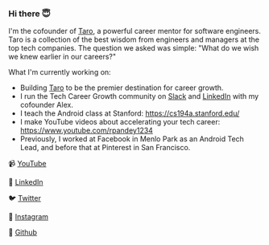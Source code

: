 ### Hi there 😇

I'm the cofounder of [Taro](https://jointaro.com/), a powerful career mentor for software engineers. Taro is a collection of the best wisdom from engineers and managers at the top tech companies. The question we asked was simple: "What do we wish we knew earlier in our careers?" 

What I'm currently working on: 
- Building [Taro](https://jointaro.com/) to be the premier destination for career growth.
- I run the Tech Career Growth community on [Slack](https://join.slack.com/t/techcareergrowth/shared_invite/zt-lt2tbjcn-LOAVIDuGPI~nkuc4woHDLg) and [LinkedIn](https://www.linkedin.com/company/techcareergrowth/) with my cofounder Alex.
- I teach the Android class at Stanford: https://cs194a.stanford.edu/
- I make YouTube videos about accelerating your tech career: https://www.youtube.com/rpandey1234
- Previously, I worked at Facebook in Menlo Park as an Android Tech Lead, and before that at Pinterest in San Francisco.

📹  [YouTube](https://www.youtube.com/c/RahulPandeyRkp)

📝  [LinkedIn](https://www.linkedin.com/in/rpandey1234/) 

🐦  [Twitter](https://twitter.com/rpandey1234) 

📸  [Instagram](https://www.instagram.com/rpandey1234/)

📂  [Github](https://github.com/rpandey1234/)
